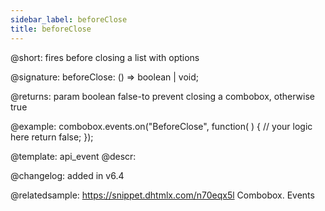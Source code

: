 ```yaml
---
sidebar_label: beforeClose
title: beforeClose
---          
```


@short: fires before closing a list with options

@signature: beforeClose: () => boolean | void;

@returns:
param 	boolean		false-to prevent closing a combobox, otherwise true

@example:
combobox.events.on("BeforeClose", function( ) {
    // your logic here
    return false;
});


@template: api_event
@descr:

@changelog: added in v6.4

@relatedsample: https://snippet.dhtmlx.com/n70eqx5l	Combobox. Events